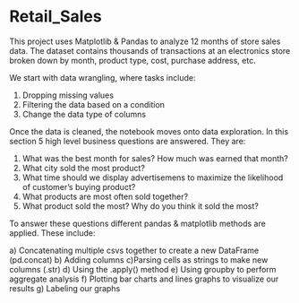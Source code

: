 # Retail_Sales

This project uses Matplotlib & Pandas to analyze 12 months of store sales data. The dataset contains thousands of transactions at an electronics store broken down by month, product type, cost, purchase address, etc.


We start with data wrangling, where tasks include:

1. Dropping missing values 
2. Filtering the data based on a condition
3. Change the data type of columns 

Once the data is cleaned, the notebook moves onto data exploration. In this section 5 high level business questions are answered. They are:

1. What was the best month for sales? How much was earned that month?
2. What city sold the most product?
3. What time should we display advertisemens to maximize the likelihood of customer’s buying product?
4. What products are most often sold together?
5. What product sold the most? Why do you think it sold the most?

To answer these questions different pandas & matplotlib methods are applied. These include:

a) Concatenating multiple csvs together to create a new DataFrame (pd.concat)
b) Adding columns
c)Parsing cells as strings to make new columns (.str)
d) Using the .apply() method
e) Using groupby to perform aggregate analysis
f) Plotting bar charts and lines graphs to visualize our results
g) Labeling our graphs
